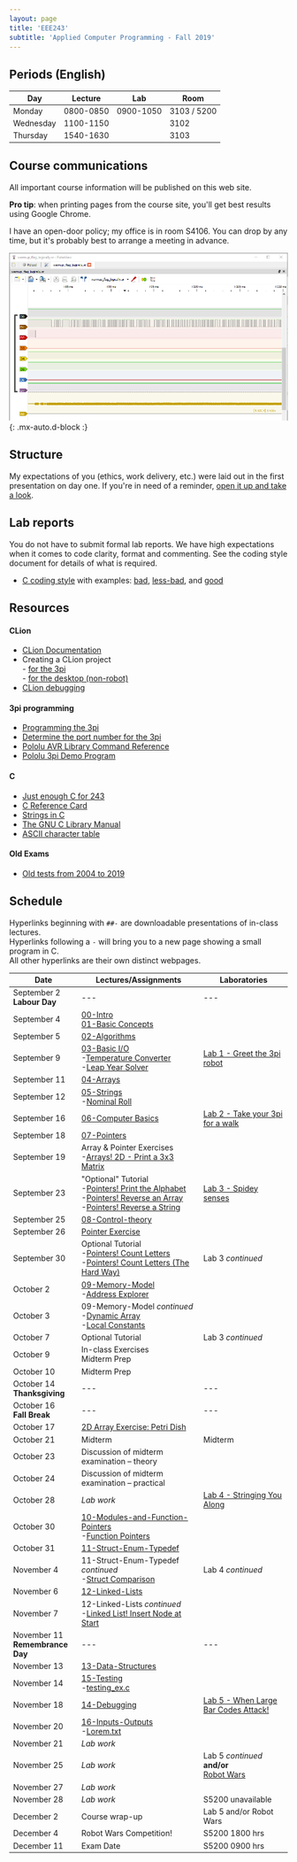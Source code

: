 ```yaml
---
layout: page
title: 'EEE243'
subtitle: 'Applied Computer Programming - Fall 2019'
---
```


## Periods (English)

|Day|Lecture|Lab|Room|
|---|---|---|---|
|Monday |0800-0850|0900-1050|3103 / 5200|
|Wednesday|1100-1150||3102|
|Thursday|1540-1630||3103|

## Course communications

All important course information will be published on this web site.

**Pro tip**: when printing pages from the course site, you'll get best results using Google Chrome.

I have an open-door policy; my office is in room S4106. You can drop by any time, but it's probably best to arrange a meeting in advance.

![Initial data](/assets/img/logically/logically_1.png){: .mx-auto.d-block :}

## Structure

My expectations of you (ethics, work delivery, etc.) were laid out in the first presentation on day one. If you're in need of a reminder, [open it up and take a look](../EEE243/#schedule).


## Lab reports

You do not have to submit formal lab reports. We have high expectations when it comes to code clarity, format and commenting. See the coding style document for details of what is required.
- [C coding style](/Resources/coding-style/) with examples: [bad](/Resources/coding-style/example-bad), [less-bad](/Resources/coding-style/example-less-bad), and [good](/Resources/coding-style/example-good)

## Resources
#### CLion

- [CLion Documentation](https://www.jetbrains.com/help/clion/meet-clion.html)
- Creating a CLion project<br>- [for the 3pi](project-3pi)<br>- [for the desktop (non-robot)](project-plain)
- [CLion debugging](clion-debugging)


#### 3pi programming

- [Programming the 3pi](load-3pi)
- [Determine the port number for the 3pi](config-win)
- [Pololu AVR Library Command Reference](http://www.pololu.com/docs/0J18)
- [Pololu 3pi Demo Program](https://raw.githubusercontent.com/pololu/libpololu-avr/master/examples_templates/3pi-demo-program/test.c)


#### C

- [Just enough C for 243](enough-c.pdf)
- [C Reference Card](http://www.math.brown.edu/~jhs/ReferenceCards/CRefCard.v2.2.pdf)
- [Strings in C](Labs/Lab4/strings/)
- [The GNU C Library Manual](http://www.gnu.org/software/libc/manual/html_node/index.html)
- [ASCII character table](ascii)

#### Old Exams

- [Old tests from 2004 to 2019](Exams/)

## Schedule
Hyperlinks beginning with `##-` are downloadable presentations of in-class lectures. <br>Hyperlinks following a `-` will bring you to a new page showing a small program in C. <br>All other hyperlinks are their own distinct webpages. 

| Date   | Lectures/Assignments                                  | Laboratories                                                     |
|---------|-------------------------------------------|----------------------------------------------------------|
|September 2<br><b>Labour Day</b>|---|---|
|September 4|[00-Intro](./Lectures/00-Introduction.pptx)<br>[01-Basic Concepts](./Lectures/01-Basic-Concepts.pptx)||
|September 5|[02-Algorithms](./Lectures/02-Algorithms.pptx)||
|September 9|[03-Basic I/O](./Lectures/03-I_O-base.pptx)<br>-[Temperature Converter](./Lectures/03-Solutions/temp_converter.c)<br>-[Leap Year Solver](./Lectures/03-Solutions/leap_year.c)|[Lab 1 - Greet the 3pi robot](./Labs/Lab1)|
|September 11|[04-Arrays](./Lectures/04-Arrays.pptx)||
|September 12|[05-Strings](./Lectures/05-Strings.pptx)<br>-[Nominal Roll](./Lectures/05-Solutions/nominal_roll.c)||
|September 16|[06-Computer Basics](./Lectures/06-Computer-Basic.pptx)|[Lab 2 - Take your 3pi for a walk](./Labs/Lab2)|
|September 18|[07-Pointers](./Lectures/07-Pointers.pptx)||
|September 19|Array & Pointer Exercises<br>-[Arrays! 2D - Print a 3x3 Matrix](./Lectures/07-Solutions/Arrays_2D-Print-3x3.c)||
|September 23|"Optional" Tutorial<br>-[Pointers! Print the Alphabet](./Lectures/07-Solutions/Pointers_Alphabet.c)<br>-[Pointers! Reverse an Array](./Lectures/07-Solutions/Pointers_Reverse-Order.c)<br>-[Pointers! Reverse a String](./Lectures/07-Solutions/Pointers_Reverse-String.c)|[Lab 3 - Spidey senses](./Labs/Lab3)|
|September 25|[08-Control-theory](./Lectures/08-Control-theory.pptx)||
|September 26|[Pointer Exercise](./Exercises/Pointer_Exercise/)||
|September 30|Optional Tutorial<br>-[Pointers! Count Letters](./Lectures/07-Solutions/Pointers_Count-Letters.c)<br>-[Pointers! Count Letters (The Hard Way)](./Lectures/07-Solutions/Pointers_Count-Letters-The-Hard-Way.c)|Lab 3 <i>continued</i>|
|October 2|[09-Memory-Model](./Lectures/09-Memory-Model.pptx)<br>-[Address Explorer](./Lectures/09-Solutions/address_explorer.c)||
|October 3|09-Memory-Model <i>continued</i><br>-[Dynamic Array](./Lectures/09-Solutions/dynamic_array.c)<br>-[Local Constants](./Lectures/09-Solutions/local_constant.c)||
|October 7|Optional Tutorial|Lab 3 <i>continued</i>|
|October 9|In-class Exercises<br>Midterm Prep||
|October 10|Midterm Prep||
|October 14<br><b>Thanksgiving</b>|---|---|
|October 16<br><b>Fall Break</b>|---|---|
|October 17|[2D Array Exercise: Petri Dish](./Exercises/Petri)||
|October 21|Midterm|Midterm|
|October 23|Discussion of midterm examination – theory|
|October 24|Discussion of midterm examination – practical|
|October 28|<i>Lab work</i>|[Lab 4 - Stringing You Along](./Labs/Lab4)|
|October 30|[10-Modules-and-Function-Pointers](./Lectures/10-Modules-Fct-pointers.pptx)<br>-[Function Pointers](./Lectures/10-Solutions/function_pointer.c)||
|October 31|[11-Struct-Enum-Typedef](./Lectures/11-Struct-Enum-Typedef.pptx)||
|November 4|11-Struct-Enum-Typedef <i>continued</i><br>-[Struct Comparison](./Lectures/11-Solutions/student_struct.c)|Lab 4 <i>continued</i>|
|November 6|[12-Linked-Lists](./Lectures/12-Linked-Lists.pptx)||
|November 7|12-Linked-Lists<i> continued</i><br>-[Linked List! Insert Node at Start](./Lectures/12-Solutions/linked_list.c)||
|November 11<br><b>Remembrance Day</b>|---|---|
|November 13|[13-Data-Structures](./Lectures/13-Data-Structures.pptx)||
|November 14|[15-Testing](./Lectures/15-Testing.pptx)<br>-[testing_ex.c](./Lectures/15-Solutions/testing_ex.c)||
|November 18|[14-Debugging](./Lectures/14-Debugging.pptx)|[Lab 5 - When Large Bar Codes Attack!](./Labs/Lab5)|
|November 20|[16-Inputs-Outputs](./Lectures/16-Inputs-Outputs.pptx)<br>-[Lorem.txt](./Lectures/16-Solutions/lorem.txt)||
|November 21|<i>Lab work</i>||
|November 25|<i>Lab work</i>|Lab 5 <i>continued</i> <b>and/or</b><br>[Robot Wars](./Labs/Lab6)|
|November 27|<i>Lab work</i>||
|November 28|<i>Lab work</i>|S5200 unavailable|
|December 2|Course wrap-up|Lab 5 and/or Robot Wars|
|December 4|Robot Wars Competition!|S5200 1800 hrs|
|December 11|Exam Date|S5200 0900 hrs|
